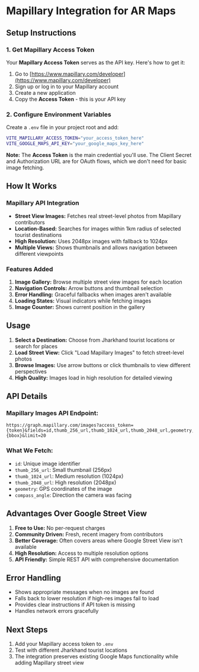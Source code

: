 # Mapillary Integration for AR Maps

## Setup Instructions

### 1. Get Mapillary Access Token

Your **Mapillary Access Token** serves as the API key. Here's how to get it:

1. Go to [https://www.mapillary.com/developer](https://www.mapillary.com/developer)
2. Sign up or log in to your Mapillary account
3. Create a new application
4. Copy the **Access Token** - this is your API key

### 2. Configure Environment Variables

Create a `.env` file in your project root and add:

```bash
VITE_MAPILLARY_ACCESS_TOKEN="your_access_token_here"
VITE_GOOGLE_MAPS_API_KEY="your_google_maps_key_here"
```

**Note:** The **Access Token** is the main credential you'll use. The Client Secret and Authorization URL are for OAuth flows, which we don't need for basic image fetching.

## How It Works

### Mapillary API Integration
- **Street View Images:** Fetches real street-level photos from Mapillary contributors
- **Location-Based:** Searches for images within 1km radius of selected tourist destinations
- **High Resolution:** Uses 2048px images with fallback to 1024px
- **Multiple Views:** Shows thumbnails and allows navigation between different viewpoints

### Features Added
1. **Image Gallery:** Browse multiple street view images for each location
2. **Navigation Controls:** Arrow buttons and thumbnail selection
3. **Error Handling:** Graceful fallbacks when images aren't available
4. **Loading States:** Visual indicators while fetching images
5. **Image Counter:** Shows current position in the gallery

## Usage

1. **Select a Destination:** Choose from Jharkhand tourist locations or search for places
2. **Load Street View:** Click "Load Mapillary Images" to fetch street-level photos
3. **Browse Images:** Use arrow buttons or click thumbnails to view different perspectives
4. **High Quality:** Images load in high resolution for detailed viewing

## API Details

### Mapillary Images API Endpoint:
```
https://graph.mapillary.com/images?access_token={token}&fields=id,thumb_256_url,thumb_1024_url,thumb_2048_url,geometry,compass_angle&bbox={bbox}&limit=20
```

### What We Fetch:
- `id`: Unique image identifier
- `thumb_256_url`: Small thumbnail (256px)
- `thumb_1024_url`: Medium resolution (1024px) 
- `thumb_2048_url`: High resolution (2048px)
- `geometry`: GPS coordinates of the image
- `compass_angle`: Direction the camera was facing

## Advantages Over Google Street View

1. **Free to Use:** No per-request charges
2. **Community Driven:** Fresh, recent imagery from contributors
3. **Better Coverage:** Often covers areas where Google Street View isn't available
4. **High Resolution:** Access to multiple resolution options
5. **API Friendly:** Simple REST API with comprehensive documentation

## Error Handling

- Shows appropriate messages when no images are found
- Falls back to lower resolution if high-res images fail to load
- Provides clear instructions if API token is missing
- Handles network errors gracefully

## Next Steps

1. Add your Mapillary access token to `.env`
2. Test with different Jharkhand tourist locations
3. The integration preserves existing Google Maps functionality while adding Mapillary street view
